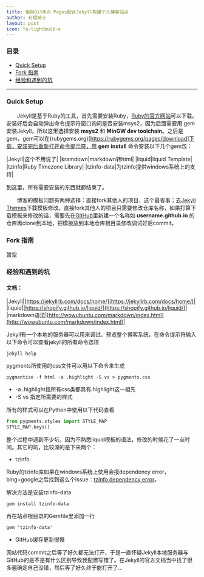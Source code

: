 ```yaml
---
title: 借助GitHub Pages配合Jekyll构建个人博客站点
author: 石榴骑士
layout: post
icon: fa-lightbulb-o
---
```


### 目录

* [Quick Setup](#quick-setup)
* [Fork 指南](#fork-指南)
* [经验和遇到的坑](#经验和遇到的坑)

------

### Quick Setup

&emsp;&emsp;Jekyll是基于Ruby的工具，首先需要安装Ruby，[Ruby的官方网站](https://www.ruby-lang.org/zh_cn/downloads/)可以下载。安装好后会自动弹出命令提示符窗口询问是否安装msys2，因为后面需要用 gem 安装Jekyll<!--excerpt-->，所以这里选择安装 **msys2** 和 **MinGW dev toolchain**。之后是gem，gem可以在(rubygems.org)[https://rubygems.org/pages/download]下载，安装完后重新打开命令提示符，用 **gem install** 命令安装以下几个gem包：

|Jekyll|这个不用说了|
|kramdown|markdown转html|
|liquid|liquid Template|
|tzinfo|Ruby Timezone Library|
|tzinfo-data|为tzinfo提供windows系统上的支持|

到这里，所有需要安装的东西就都结束了。

&emsp;&emsp;博客的模板问题有两种选择：直接fork其他人的项目，这个最省事；去[Jekyll Themes](http://jekyllthemes.org/)下载模板修改。直接fork其他人的项目只需要修改仓库名称，如果打算下载模板来修改的话，需要先在[GitHub](https://github.com)里新建一个名称如 **username.github.io** 的仓库再clone到本地，把模板放到本地仓库根目录修改调试好后commit。

### Fork 指南

暂空

### 经验和遇到的坑

#### 文档：

|Jekyll|[https://jekyllrb.com/docs/home/](https://jekyllrb.com/docs/home/)|
|liquid|[https://shopify.github.io/liquid/](https://shopify.github.io/liquid/)|
|markdown语法|[http://wowubuntu.com/markdown/index.html](http://wowubuntu.com/markdown/index.html)|

Jekyll有一个本地的服务器可以用来调试、预览整个博客系统，在命令提示符输入以下命令可以查看jekyll的所有命令选项

    jekyll help

pygments所使用的css文件可以用以下命令来生成

    pygmentize -f html -a .highlight -S vs > pygments.css

* -a .highlight指所有css类都具有.highlight这一祖先
* -S vs 指定所需要的样式

所有的样式可以在Python中使用以下代码查看

```python
from pygments.styles import STYLE_MAP
STYLE_MAP.keys()
```

整个过程中遇到不少坑，因为不熟悉liquid模板的语法，修改的时候花了一点时间。其它的坑，比较深的是下来两个：

* tzinfo

Ruby的tzinfo库如果在windows系统上使用会报dependency error，bing+google之后找到这么个issue：[tzinfo dependency error](https://github.com/aron-bordin/neo-hpstr-jekyll-theme/issues/40)。

解决方法是安装tzinfo-data

    gem install tzinfo-data

再在站点根目录的Gemfile里添加一行

    gem 'tzinfo-data'

* GitHub缓存更新很慢

网站代码commit之后等了好久都无法打开，于是一直怀疑Jekyll本地服务器与GitHub的是不是有什么区别导致我配置写错了。在Jekyll的官方文档当中找了很多遍确定自己没错，然后等了好久终于能打开了...